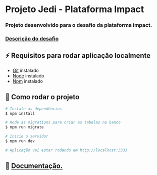 # Projeto Jedi - Plataforma Impact 

### Projeto desenvolvido para o desafio da plataforma impact.

### [Descrição do desafio](https://github.com/Impact-Plataform/Banco-de-talentos/blob/main/backend/readme.md)


## ⚡ Requisitos para rodar aplicação localmente

- [Git](https://git-scm.com/) instalado
- [Node](https://node.js.org/) instalado
- [Npm](https://www.npmjs.com/) instalado

## 🎡 Como rodar o projeto

```bash
# Instale as dependências
$ npm install

# Rode as migrations para criar as tabelas no banco
$ npm run migrate

# Inicie o servidor
$ npm run dev

# Aplicação vai estar rodando em http://localhost:3333
```

## 📄 [Documentação.](https://jedi-project-backend-production.up.railway.app/docs)
